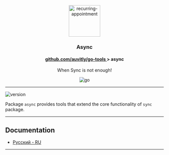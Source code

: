 <div align="center">
    <img width="100" height="100" src="https://img.icons8.com/clouds/200/connection-sync.png" alt="recurring-appointment"/>
    <h3 align="center">Async</h3>
    <h4> <a href="./../README.md" align="center"> github.com/auvitly/go-tools </a> > <b>async</b></h4> 
    <p align="center">When Sync is not enough!</p>
  <img src="https://img.shields.io/badge/go-%2300ADD8.svg?style=for-the-badge&logo=go&logoColor=white" alt="go">
</div>

---

<img src="https://img.shields.io/badge/version-0.0.1_alpha-orange" alt="version">

Package `async` provides tools that extend the core functionality of `sync` package.

---

## Documentation

* [Русский - RU](docs/ru/main.md)

---

